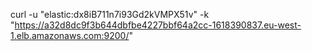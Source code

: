curl -u "elastic:dx8iB711n7i93Gd2kVMPX51v" -k "https://a32d8dc9f3b644dbfbe4227bbf64a2cc-1618390837.eu-west-1.elb.amazonaws.com:9200/"